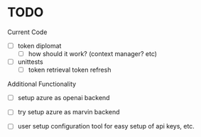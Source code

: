 # TODO

Current Code
- [ ] token diplomat
    - [ ] how should it work? (context manager? etc)
- [ ] unittests
    - [ ] token retrieval token refresh

Additional Functionality
- [ ] setup azure as openai backend
- [ ] try setup azure as marvin backend

- [ ] user setup configuration tool for easy setup of api keys, etc.
